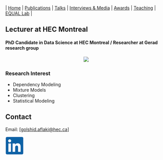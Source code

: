 | [Home](index.md) | [Publications](https://scholar.google.com/citations?user=4Vjp6hwAAAAJ&hl=en) | [Talks](talks.md) | [Interviews & Media](news.md) | [Awards](awards.md) | [Teaching](teaching.md) | [EQUAL Lab](student.md) | 

## Lecturer at HEC Montreal
#### PhD Candidate in Data Science at HEC Montreal / Researcher at Gerad research group 
<div align="center">
    <img src="GolshidAflaki.jpg" width="300">
</div>




<!-- Dr. Golnoosh Farnadi is an Assistant Professor at the School of Computer Science at McGill University and an Adjunct Professor at University Montréal. She is a visiting faculty researcher at Google, a core academic member at MILA (Quebec Institute for Learning Algorithms) and holds Canada CIFAR AI chair. She is a co-director of McGill's Collaborative for AI & Society [(McCAIS)](https://www.mcgill.ca/cdsi/mccais), and the founder and principal investigator of the [EQUAL lab](student.md) at Mila/McGill University. EQUAL lab (**EQ**uity & **EQ**uality **U**sing **A**I and **L**earning algorithms) is a cutting-edge research laboratory dedicated to advancing the fields of algorithmic fairness and responsible AI. With a mission to promote equity and equality in AI systems, Equal Lab harnesses the power of advanced learning algorithms and AI technologies to tackle the pressing issues surrounding bias and discrimination in AI and machine learning models.

Prior to this, Golnoosh hold a similar position at HEC Montréal (U. Montreal's business school) and from 2018-2020, she was a a post-doctoral IVADO fellow at University of Montreal and MILA working on fairness-aware sequential decision making under uncertainty with [professor Simon Lacoste-Julien](http://www.iro.umontreal.ca/~slacoste/) and [professor Michel Gendreau](https://www.polymtl.ca/expertises/en/gendreau-michel). From 2017-2018, she was a postdoc researcher of the Statistical Relational Learning Group (LINQS) of [professor Lise Getoor](https://getoor.soe.ucsc.edu/home) at the University of California, Santa Cruz. 

Golnoosh obtained her Ph.D. in Computer science from KU Leuven and Ghent University in 2017 with a dissertation on user modeling in social media under the supervision of [professor Martine de Cock](http://faculty.washington.edu/mdecock/) and [professor Marie-Francine Moens](https://people.cs.kuleuven.be/~sien.moens/). During her PhD, she was a visiting scholar at UCLA, University of Washington, Tacoma, Tsinguha University, and Microsoft research, Redmond. 

In 2021, she won Google Scholar Award and Facebook Research Award and was named one of the Rising Stars, a list of 20 promising new diverse talents in AI Ethics. In 2023, Golnoosh won a Google award for inclusion research, and was a finalist of WAI responsible AI leader of the year award and named one of the 100 Brilliant Women in AI Ethics. -->

### Research Interest

- Dependency Modeling
- Mixture Models
- Clustering
- Statistical Modeling

## Contact

Email: [golshid.aflaki@hec.ca]

[![alt text](linkedin.png)](https://www.linkedin.com/in/golshid-aflaki-154861116/ "LinkedIn")
